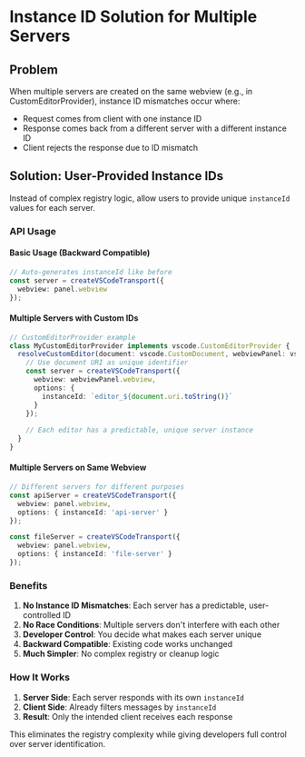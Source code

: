 # Instance ID Solution for Multiple Servers

## Problem
When multiple servers are created on the same webview (e.g., in CustomEditorProvider), instance ID mismatches occur where:
- Request comes from client with one instance ID
- Response comes back from a different server with a different instance ID
- Client rejects the response due to ID mismatch

## Solution: User-Provided Instance IDs

Instead of complex registry logic, allow users to provide unique `instanceId` values for each server.

### API Usage

#### Basic Usage (Backward Compatible)
```typescript
// Auto-generates instanceId like before
const server = createVSCodeTransport({
  webview: panel.webview
});
```

#### Multiple Servers with Custom IDs
```typescript
// CustomEditorProvider example
class MyCustomEditorProvider implements vscode.CustomEditorProvider {
  resolveCustomEditor(document: vscode.CustomDocument, webviewPanel: vscode.WebviewPanel) {
    // Use document URI as unique identifier
    const server = createVSCodeTransport({
      webview: webviewPanel.webview,
      options: {
        instanceId: `editor_${document.uri.toString()}`
      }
    });
    
    // Each editor has a predictable, unique server instance
  }
}
```

#### Multiple Servers on Same Webview
```typescript
// Different servers for different purposes
const apiServer = createVSCodeTransport({
  webview: panel.webview,
  options: { instanceId: 'api-server' }
});

const fileServer = createVSCodeTransport({
  webview: panel.webview,
  options: { instanceId: 'file-server' }
});
```

### Benefits

1. **No Instance ID Mismatches**: Each server has a predictable, user-controlled ID
2. **No Race Conditions**: Multiple servers don't interfere with each other
3. **Developer Control**: You decide what makes each server unique
4. **Backward Compatible**: Existing code works unchanged
5. **Much Simpler**: No complex registry or cleanup logic

### How It Works

1. **Server Side**: Each server responds with its own `instanceId`
2. **Client Side**: Already filters messages by `instanceId` 
3. **Result**: Only the intended client receives each response

This eliminates the registry complexity while giving developers full control over server identification. 